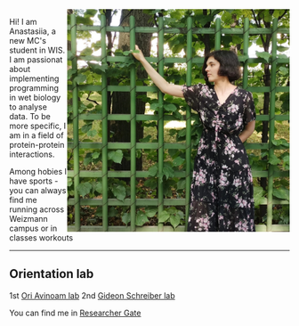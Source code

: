 <img src="./dnF-fvolsxs.jpg"  style="float:right;width:400px;height:400px;margin-right;"/>

Hi! I am Anastasiia, a new MC's student in WIS. I am passionat about implementing programming in wet biology to analyse data.
To be more specific, I am in a field of protein-protein interactions. 

Among hobies I have sports - you can always find me running across Weizmann campus or in classes workouts

---
## Orientation lab
1st [Ori Avinoam lab](https://www.weizmann.ac.il/Biomolecular_Sciences/Avinoam/)
2nd [Gideon Schreiber lab](https://www.weizmann.ac.il/Biomolecular_Sciences/schreiber/)


You can find me in [Researcher Gate](https://www.researchgate.net/profile/Anastasiia-Mamaeva-2)
